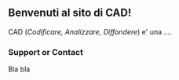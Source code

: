 ## Benvenuti al sito di CAD!

CAD (*Codificare, Analizzare, Diffondere*) e' una ....



### Support or Contact

Bla bla
